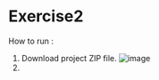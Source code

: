 # Exercise2
How to run :
  1. Download project ZIP file.
  ![image](https://user-images.githubusercontent.com/22318538/204076124-77ca0164-cffc-4ae2-9847-88934fce395d.png)
  2. 
